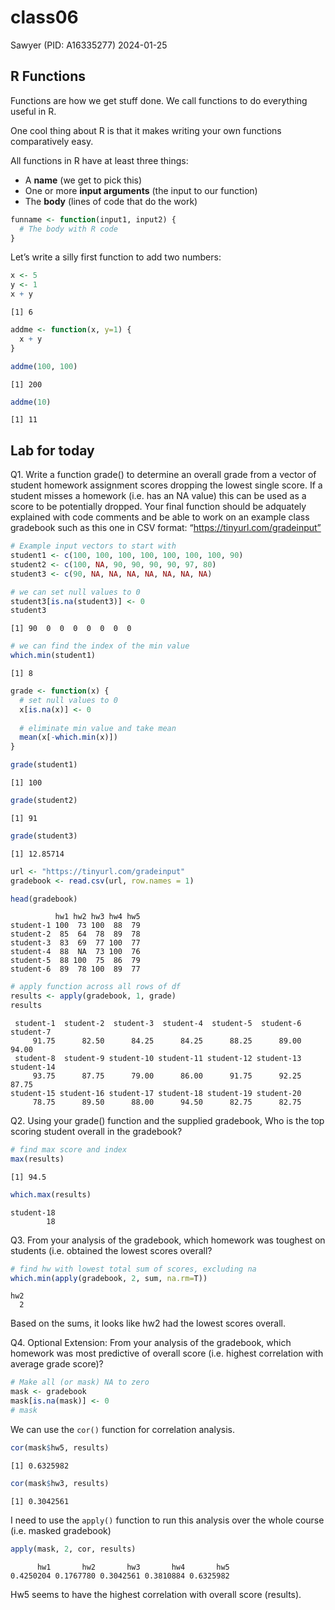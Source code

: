 # class06
Sawyer (PID: A16335277)
2024-01-25

## R Functions

Functions are how we get stuff done. We call functions to do everything
useful in R.

One cool thing about R is that it makes writing your own functions
comparatively easy.

All functions in R have at least three things:

- A **name** (we get to pick this)
- One or more **input arguments** (the input to our function)
- The **body** (lines of code that do the work)

``` r
funname <- function(input1, input2) {
  # The body with R code
}
```

Let’s write a silly first function to add two numbers:

``` r
x <- 5
y <- 1
x + y
```

    [1] 6

``` r
addme <- function(x, y=1) {
  x + y
}
```

``` r
addme(100, 100)
```

    [1] 200

``` r
addme(10)
```

    [1] 11

## Lab for today

Q1. Write a function grade() to determine an overall grade from a vector
of student homework assignment scores dropping the lowest single score.
If a student misses a homework (i.e. has an NA value) this can be used
as a score to be potentially dropped. Your final function should be
adquately explained with code comments and be able to work on an example
class gradebook such as this one in CSV format:
“https://tinyurl.com/gradeinput”

``` r
# Example input vectors to start with
student1 <- c(100, 100, 100, 100, 100, 100, 100, 90)
student2 <- c(100, NA, 90, 90, 90, 90, 97, 80)
student3 <- c(90, NA, NA, NA, NA, NA, NA, NA)
```

``` r
# we can set null values to 0
student3[is.na(student3)] <- 0
student3
```

    [1] 90  0  0  0  0  0  0  0

``` r
# we can find the index of the min value
which.min(student1)
```

    [1] 8

``` r
grade <- function(x) {
  # set null values to 0
  x[is.na(x)] <- 0
  
  # eliminate min value and take mean
  mean(x[-which.min(x)])
}
```

``` r
grade(student1)
```

    [1] 100

``` r
grade(student2)
```

    [1] 91

``` r
grade(student3)
```

    [1] 12.85714

``` r
url <- "https://tinyurl.com/gradeinput"
gradebook <- read.csv(url, row.names = 1)

head(gradebook)
```

              hw1 hw2 hw3 hw4 hw5
    student-1 100  73 100  88  79
    student-2  85  64  78  89  78
    student-3  83  69  77 100  77
    student-4  88  NA  73 100  76
    student-5  88 100  75  86  79
    student-6  89  78 100  89  77

``` r
# apply function across all rows of df
results <- apply(gradebook, 1, grade)
results
```

     student-1  student-2  student-3  student-4  student-5  student-6  student-7 
         91.75      82.50      84.25      84.25      88.25      89.00      94.00 
     student-8  student-9 student-10 student-11 student-12 student-13 student-14 
         93.75      87.75      79.00      86.00      91.75      92.25      87.75 
    student-15 student-16 student-17 student-18 student-19 student-20 
         78.75      89.50      88.00      94.50      82.75      82.75 

Q2. Using your grade() function and the supplied gradebook, Who is the
top scoring student overall in the gradebook?

``` r
# find max score and index
max(results)
```

    [1] 94.5

``` r
which.max(results)
```

    student-18 
            18 

Q3. From your analysis of the gradebook, which homework was toughest on
students (i.e. obtained the lowest scores overall?

``` r
# find hw with lowest total sum of scores, excluding na
which.min(apply(gradebook, 2, sum, na.rm=T))
```

    hw2 
      2 

Based on the sums, it looks like hw2 had the lowest scores overall.

Q4. Optional Extension: From your analysis of the gradebook, which
homework was most predictive of overall score (i.e. highest correlation
with average grade score)?

``` r
# Make all (or mask) NA to zero
mask <- gradebook
mask[is.na(mask)] <- 0
# mask
```

We can use the `cor()` function for correlation analysis.

``` r
cor(mask$hw5, results)
```

    [1] 0.6325982

``` r
cor(mask$hw3, results)
```

    [1] 0.3042561

I need to use the `apply()` function to run this analysis over the whole
course (i.e. masked gradebook)

``` r
apply(mask, 2, cor, results)
```

          hw1       hw2       hw3       hw4       hw5 
    0.4250204 0.1767780 0.3042561 0.3810884 0.6325982 

Hw5 seems to have the highest correlation with overall score (results).
